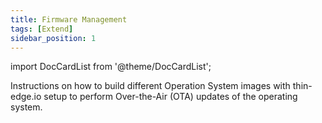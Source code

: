 ```yaml
---
title: Firmware Management
tags: [Extend]
sidebar_position: 1
---
```


import DocCardList from '@theme/DocCardList';

Instructions on how to build different Operation System images with thin-edge.io setup to perform Over-the-Air (OTA) updates of the operating system.

<DocCardList />